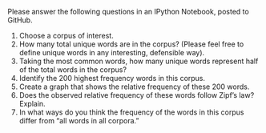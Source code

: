 Please answer the following questions in an IPython Notebook, posted to GitHub.
1. Choose a corpus of interest.
2. How many total unique words are in the corpus? (Please feel free to define unique words in any interesting,
defensible way).
3. Taking the most common words, how many unique words represent half of the total words in the corpus?
4. Identify the 200 highest frequency words in this corpus.
5. Create a graph that shows the relative frequency of these 200 words.
6. Does the observed relative frequency of these words follow Zipf’s law? Explain.
7. In what ways do you think the frequency of the words in this corpus differ from “all words in all corpora.”
